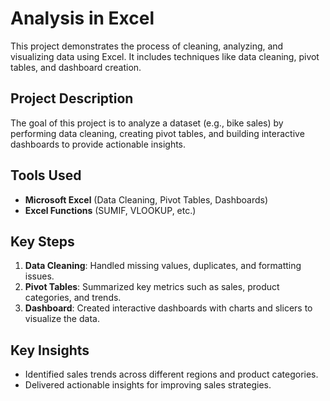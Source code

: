 # Analysis in Excel

This project demonstrates the process of cleaning, analyzing, and visualizing data using Excel. It includes techniques like data cleaning, pivot tables, and dashboard creation.

## Project Description
The goal of this project is to analyze a dataset (e.g., bike sales) by performing data cleaning, creating pivot tables, and building interactive dashboards to provide actionable insights.

## Tools Used
- **Microsoft Excel** (Data Cleaning, Pivot Tables, Dashboards)
- **Excel Functions** (SUMIF, VLOOKUP, etc.)

## Key Steps
1. **Data Cleaning**: Handled missing values, duplicates, and formatting issues.
2. **Pivot Tables**: Summarized key metrics such as sales, product categories, and trends.
3. **Dashboard**: Created interactive dashboards with charts and slicers to visualize the data.

## Key Insights
- Identified sales trends across different regions and product categories.
- Delivered actionable insights for improving sales strategies.
